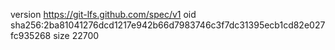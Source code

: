 version https://git-lfs.github.com/spec/v1
oid sha256:2ba81041276dcd1217e942b66d7983746c3f7dc31395ecb1cd82e027fc935268
size 22700
